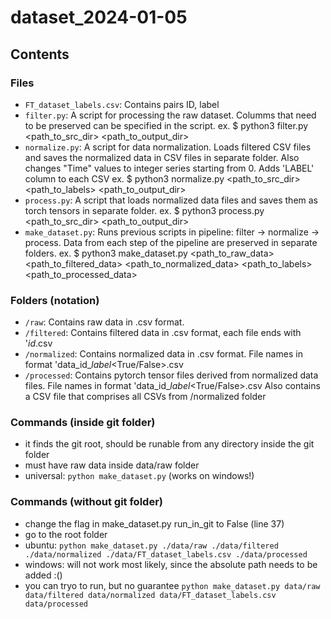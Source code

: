 # dataset_2024-01-05

## Contents

### Files
- `FT_dataset_labels.csv`: Contains pairs ID, label
- `filter.py`: A script for processing the raw dataset. 
                Columms that need to be preserved can be specified in the script.
                ex. $ python3 filter.py <path_to_src_dir> <path_to_output_dir> 
- `normalize.py`: A script for data normalization.
                  Loads filtered CSV files and saves the normalized data in CSV files
                  in separate folder. Also changes "Time" values to integer series starting from 0. Adds 'LABEL' column to each CSV
                  ex. $ python3 normalize.py <path_to_src_dir> <path_to_labels> <path_to_output_dir> 
- `process.py`: A script that loads normalized data files and saves them as torch tensors
                in separate folder.
                ex. $ python3 process.py <path_to_src_dir> <path_to_output_dir>
- `make_dataset.py`: Runs previous scripts in pipeline: filter -> normalize -> process.
                      Data from each step of the pipeline are preserved in separate folders.
                      ex. $ python3 make_dataset.py <path_to_raw_data> <path_to_filtered_data> <path_to_normalized_data> <path_to_labels> <path_to_processed_data>

### Folders (notation)
- `/raw`: Contains raw data in .csv format.
- `/filtered`: Contains filtered data in .csv format, each file ends with '_id_<num>.csv
- `/normalized`: Contains normalized data in .csv format. 
                  File names in format 'data_id_<num>_label_<True/False>.csv
- `/processed`: Contains pytorch tensor files derived from normalized data files.
                File names in format 'data_id_<num>_label_<True/False>.csv
                Also contains a CSV file that comprises all CSVs from /normalized 
                folder



### Commands (inside git folder)
- it finds the git root, should be runable from any directory inside the git folder
- must have raw data inside data/raw folder
- universal: `python make_dataset.py` (works on windows!)

### Commands (without git folder)
- change the flag in make_dataset.py run_in_git to False (line 37)
- go to the root folder
- ubuntu: `python make_dataset.py ./data/raw ./data/filtered ./data/normalized ./data/FT_dataset_labels.csv ./data/processed`
- windows: will not work most likely, since the absolute path needs to be added :()
- you can tryo to run, but no guarantee `python make_dataset.py data/raw data/filtered data/normalized data/FT_dataset_labels.csv data/processed`